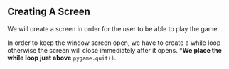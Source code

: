 ## Creating A Screen ##

We will create a screen in order for the user to be able to play the game.

In order to keep the window screen open, we have to create a while loop otherwise the screen will close immediately after it opens.
***We place the while loop just above** `pygame.quit()`.


